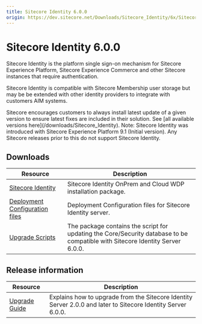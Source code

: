 ```yaml
---
title: Sitecore Identity 6.0.0
origin: https://dev.sitecore.net/Downloads/Sitecore_Identity/6x/Sitecore_Identity_600
---
```


# Sitecore Identity 6.0.0

Sitecore Identity is the platform single sign-on mechanism for Sitecore Experience Platform, Sitecore Experience Commerce and other Sitecore instances that require authentication.

Sitecore Identity is compatible with Sitecore Membership user storage but may be be extended with other identity providers to integrate with customers AIM systems.

  <Alert variant='warning' mb={4}>
    <AlertIcon />
    Sitecore encourages customers to always install latest update of a given version to ensure latest fixes are included in their solution. See [all available versions here](/downloads/Sitecore_Identity).
  </Alert>
  
  <Alert variant='warning' mb={4}>
    <AlertIcon />
    Note: Sitecore Identity was introduced with Sitecore Experience Platform 9.1 (Initial version). Any Sitecore releases prior to this do not support Sitecore Identity.
  </Alert>
  

## Downloads

 | Resource | Description |
 | --- | --- |
 | [Sitecore Identity](https://sitecoredev.azureedge.net/~/media/9904F9B0F69F476D881FDB77EB3B1327.ashx?date=20210923T150221) | Sitecore Identity OnPrem and Cloud WDP installation package. |
 | [Deployment Configuration files](https://sitecoredev.azureedge.net/~/media/079F3BD0FE554F28BF516377AD4B1443.ashx?date=20210923T150328) | Deployment Configuration files for Sitecore Identity server. |
 | [Upgrade Scripts](https://sitecoredev.azureedge.net/~/media/B6AA0489A722416C8627A29ABE71A9A0.ashx?date=20210923T150353) | The package contains the script for updating the Core/Security database to be compatible with Sitecore Identity Server 6.0.0. |

## Release information

 | Resource | Description |
 | --- | --- |
 | [Upgrade Guide](https://sitecoredev.azureedge.net/~/media/0D44C8EDE0C6441EA5C007FD67CC7B83.ashx?date=20211005T160910) | Explains how to upgrade from the Sitecore Identity Server 2.0.0 and later to Sitecore Identity Server 6.0.0. |